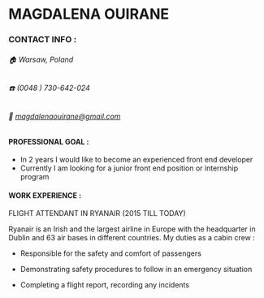  # MAGDALENA OUIRANE 
 
 ### CONTACT INFO :
 
 
###### :house:  Warsaw, Poland 
###### :phone: (0048 ) 730-642-024  
###### :e-mail: magdalenaouirane@gmail.com   


#### PROFESSIONAL GOAL :
- In 2 years I would like to become an experienced front end developer
- Currently I am looking for a junior front end position or internship program

#### WORK EXPERIENCE :

FLIGHT ATTENDANT IN RYANAIR (2015 TILL TODAY)

Ryanair  is an  Irish  and the  largest  airline in Europe with  the  headquarter in Dublin and  63 air  bases in different countries.
My duties as a cabin crew :
- Responsible for the safety and comfort of  passengers

- Demonstrating  safety procedures to follow in an emergency situation 

- Completing  a flight report, recording  any incidents




